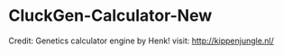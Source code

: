 # CluckGen-Calculator-New
Credit: Genetics calculator engine by Henk! visit: http://kippenjungle.nl/
